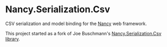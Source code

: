 Nancy.Serialization.Csv
=======================

CSV serialization and model binding for the [Nancy](http://nancyfx.org) web framework.

This project started as a fork of Joe Buschmann's [Nancy.Serialization.Csv library](https://github.com/joebuschmann/Nancy.Serialization.Csv).
